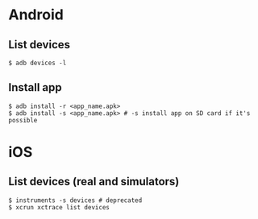 # Android

## List devices

	$ adb devices -l

## Install app

	$ adb install -r <app_name.apk>
	$ adb install -s <app_name.apk> # -s install app on SD card if it's possible


# iOS

## List devices (real and simulators)

	$ instruments -s devices # deprecated
	$ xcrun xctrace list devices


